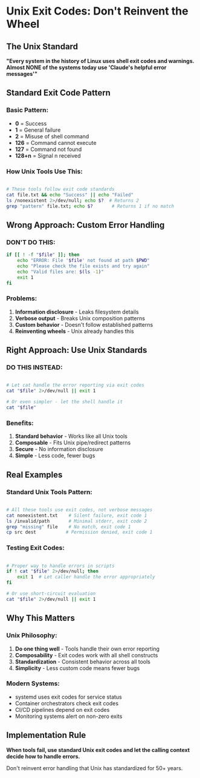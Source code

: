 # Unix Exit Codes: Don't Reinvent the Wheel

## The Unix Standard

**"Every system in the history of Linux uses shell exit codes and warnings. Almost NONE of the systems today use 'Claude's helpful error messages'"**

## Standard Exit Code Pattern

### Basic Pattern:
- **0** = Success
- **1** = General failure
- **2** = Misuse of shell command
- **126** = Command cannot execute
- **127** = Command not found
- **128+n** = Signal n received

### How Unix Tools Use This:

```bash

# These tools follow exit code standards
cat file.txt && echo "Success" || echo "Failed"
ls /nonexistent 2>/dev/null; echo $?  # Returns 2
grep "pattern" file.txt; echo $?       # Returns 1 if no match
```

## Wrong Approach: Custom Error Handling

### DON'T DO THIS:
```bash
if [[ ! -f "$file" ]]; then
    echo "ERROR: File '$file' not found at path $PWD"
    echo "Please check the file exists and try again"
    echo "Valid files are: $(ls -1)"
    exit 1
fi
```

### Problems:
1. **Information disclosure** - Leaks filesystem details
2. **Verbose output** - Breaks Unix composition patterns
3. **Custom behavior** - Doesn't follow established patterns
4. **Reinventing wheels** - Unix already handles this

## Right Approach: Use Unix Standards

### DO THIS INSTEAD:
```bash

# Let cat handle the error reporting via exit codes
cat "$file" 2>/dev/null || exit 1

# Or even simpler - let the shell handle it
cat "$file"
```

### Benefits:
1. **Standard behavior** - Works like all Unix tools
2. **Composable** - Fits Unix pipe/redirect patterns
3. **Secure** - No information disclosure
4. **Simple** - Less code, fewer bugs

## Real Examples

### Standard Unix Tools Pattern:
```bash

# All these tools use exit codes, not verbose messages
cat nonexistent.txt    # Silent failure, exit code 1
ls /invalid/path       # Minimal stderr, exit code 2
grep "missing" file    # No match, exit code 1
cp src dest           # Permission denied, exit code 1
```

### Testing Exit Codes:
```bash

# Proper way to handle errors in scripts
if ! cat "$file" 2>/dev/null; then
    exit 1  # Let caller handle the error appropriately
fi

# Or use short-circuit evaluation
cat "$file" 2>/dev/null || exit 1
```

## Why This Matters

### Unix Philosophy:
1. **Do one thing well** - Tools handle their own error reporting
2. **Composability** - Exit codes work with all shell constructs
3. **Standardization** - Consistent behavior across all tools
4. **Simplicity** - Less custom code means fewer bugs

### Modern Systems:
- systemd uses exit codes for service status
- Container orchestrators check exit codes
- CI/CD pipelines depend on exit codes
- Monitoring systems alert on non-zero exits

## Implementation Rule

**When tools fail, use standard Unix exit codes and let the calling context decide how to handle errors.**

Don't reinvent error handling that Unix has standardized for 50+ years.